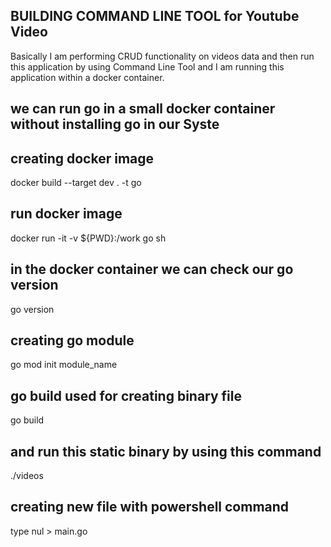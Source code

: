 ## BUILDING COMMAND LINE TOOL for Youtube Video

Basically I am performing CRUD functionality on videos data and then run this application by using Command Line Tool and I am running this application within a docker container.

## we can run go in a small docker container without installing go in our Syste

## creating docker image
docker build --target dev . -t go

## run docker image
docker run -it -v ${PWD}:/work go sh

## in the docker container we can check our go version
go version

## creating go module
go mod init module_name

## go build used for creating binary file
go build

## and run this static binary by using this command
./videos 

##  creating new file with powershell command
type nul > main.go
